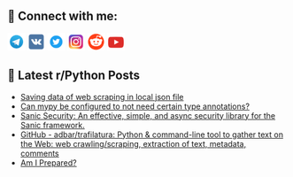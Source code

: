## 🔎 Connect with me:
[<img src="https://github.com/bullbesh/bullbesh/blob/main/images/Telegram.png" width="32" height="32" />](https://t.me/bullbesh)
[<img src="https://github.com/bullbesh/bullbesh/blob/main/images/VK.png" width="32" height="32" />](https://vk.com/bullbesh)
[<img src="https://github.com/bullbesh/bullbesh/blob/main/images/Twitter.png" width="32" height="32" />](https://twitter.com/bullbesh1)
[<img src="https://github.com/bullbesh/bullbesh/blob/main/images/Instagram.png" width="32" height="32" />](https://www.instagram.com/bullbesh)
[<img src="https://github.com/bullbesh/bullbesh/blob/main/images/Reddit.png" width="32" height="32" />](https://www.reddit.com/user/bullbesh)
[<img src="https://github.com/bullbesh/bullbesh/blob/main/images/YouTube.png" width="32" height="32" />](https://www.youtube.com/channel/UCtfjRs6uzgq5mfm8S06WTcg)

## 📕 Latest r/Python Posts
<!-- BLOG-POST-LIST:START -->
- [Saving data of web scraping in local json file](https://www.reddit.com/r/Python/comments/15yzfqa/saving_data_of_web_scraping_in_local_json_file/)
- [Can mypy be configured to not need certain type annotations?](https://www.reddit.com/r/Python/comments/15yyvj0/can_mypy_be_configured_to_not_need_certain_type/)
- [Sanic Security: An effective, simple, and async security library for the Sanic framework.](https://www.reddit.com/r/Python/comments/15yxvkp/sanic_security_an_effective_simple_and_async/)
- [GitHub - adbar/trafilatura: Python &amp; command-line tool to gather text on the Web: web crawling/scraping, extraction of text, metadata, comments](https://www.reddit.com/r/Python/comments/15yvd8v/github_adbartrafilatura_python_commandline_tool/)
- [Am I Prepared?](https://www.reddit.com/r/Python/comments/15yvcd0/am_i_prepared/)
<!-- BLOG-POST-LIST:END -->
